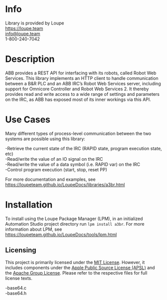 # Info
Library is provided by Loupe  
https://loupe.team  
info@loupe.team  
1-800-240-7042  

# Description
ABB provides a REST API for interfacing with its robots, called Robot Web Services. This library implements an HTTP client to handle communication between a B&R PLC and an ABB IRC’s Robot Web Services server, including support for Omnicore Controller and Robot Web Services 2. It thereby provides read and write access to a wide range of settings and parameters on the IRC, as ABB has exposed most of its inner workings via this API. 

# Use Cases
Many different types of process-level communication between the two systems are possible using this library:

-Retrieve the current state of the IRC (RAPID state, program execution state, etc)  
-Read/write the value of an IO signal on the IRC  
-Read/write the value of a data symbol (i.e. RAPID var) on the IRC  
-Control program execution (start, stop, reset PP)  

For more documentation and examples, see https://loupeteam.github.io/LoupeDocs/libraries/a3br.html

# Installation
To install using the Loupe Package Manager (LPM), in an initialized Automation Studio project directory run `lpm install a3br`. For more information about LPM, see https://loupeteam.github.io/LoupeDocs/tools/lpm.html

## Licensing

This project is primarily licensed under the [MIT License](LICENSE). However, it includes components under the [Apple Public Source License (APSL)](LICENSE-APSL) and the [Apache Group License](LICENSE-Apache). Please refer to the respective files for full license texts.

-base64.c  
-base64.h
